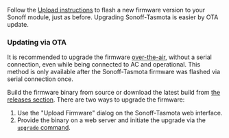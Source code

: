 Follow the [Upload instructions](https://github.com/arendst/Sonoff-Tasmota/wiki/Upload) to flash a new firmware version to your Sonoff module, just as before. Upgrading Sonoff-Tasmota is easier by OTA update.

### Updating via OTA

It is recommended to upgrade the firmware [over-the-air](https://en.wikipedia.org/wiki/Over-the-air_programming), without a serial connection, even while being connected to AC and operational.
This method is only available after the Sonoff-Tasmota firmware was flashed via serial connection once.

Build the firmware binary from source or download the latest build from [the releases section](https://github.com/arendst/Sonoff-Tasmota/releases). There are two ways to upgrade the firmware:

1. Use the "Upload Firmware" dialog on the Sonoff-Tasmota web interface.
2. Provide the binary on a web server and initiate the upgrade via the [`upgrade` command](https://github.com/arendst/Sonoff-Tasmota/wiki/Commands#management).